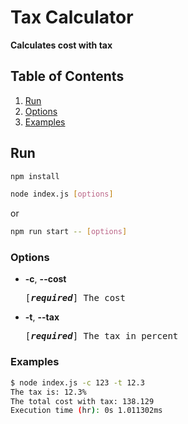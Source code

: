 # Tax Calculator

**Calculates cost with tax**

## Table of Contents

1. [Run](#run)
2. [Options](#options)
3. [Examples](#examples)

## Run

```bash
npm install
```

```bash
node index.js [options]
```

or

```bash
npm run start -- [options]
```

### Options

- **-c**, **--cost**

    <pre>[<em><b>required</b></em>] The cost</pre>

- **-t**, **--tax**

    <pre>[<em><b>required</b></em>] The tax in percent</pre>

### Examples

```bash
$ node index.js -c 123 -t 12.3
The tax is: 12.3%
The total cost with tax: 138.129
Execution time (hr): 0s 1.011302ms
```
